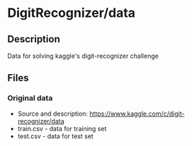 DigitRecognizer/data
===
Description
---
Data for solving kaggle's digit-recognizer challenge

Files
---
### Original data

- Source and description: https://www.kaggle.com/c/digit-recognizer/data
- train.csv - data for training set
- test.csv - data for test set
